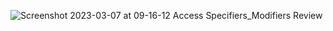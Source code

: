 ![Screenshot 2023-03-07 at 09-16-12 Access Specifiers_Modifiers Review](https://user-images.githubusercontent.com/76912120/223351218-c27dc37a-be58-436b-96a4-4fd02f33642d.png)

